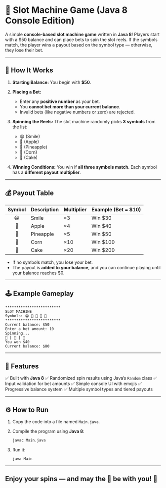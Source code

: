 # 🎰 Slot Machine Game (Java 8 Console Edition)

A simple **console-based slot machine game** written in **Java 8**!
Players start with a $50 balance and can place bets to spin the slot reels.
If the symbols match, the player wins a payout based on the symbol type — otherwise, they lose their bet.

---

## 🧩 How It Works

1. **Starting Balance:**
   You begin with **$50**.

2. **Placing a Bet:**

   * Enter any **positive number** as your bet.
   * You **cannot bet more than your current balance**.
   * Invalid bets (like negative numbers or zero) are rejected.

3. **Spinning the Reels:**
   The slot machine randomly picks **3 symbols** from the list:

   * 😁 (Smile)
   * 🍎 (Apple)
   * 🍍 (Pineapple)
   * 🌽 (Corn)
   * 🍰 (Cake)

4. **Winning Conditions:**
   You win if **all three symbols match**.
   Each symbol has a **different payout multiplier**.

---

## 💰 Payout Table

| Symbol | Description | Multiplier | Example (Bet = $10) |
| :----: | ----------- | ---------- | ------------------- |
|   😁   | Smile       | ×3         | Win $30             |
|   🍎   | Apple       | ×4         | Win $40             |
|   🍍   | Pineapple   | ×5         | Win $50             |
|   🌽   | Corn        | ×10        | Win $100            |
|   🍰   | Cake        | ×20        | Win $200            |

* If no symbols match, you lose your bet.
* The payout is **added to your balance**, and you can continue playing until your balance reaches $0.

---

## 🕹️ Example Gameplay

```
*************************
SLOT MACHINE
Symbols: 😁 🍎 🍍 🌽 🍰
*************************
Current balance: $50
Enter a bet amount: 10
Spinning...
🍎 | 🍎 | 🍎
You won $40
Current balance: $80
```

---

## 🧠 Features

✅ Built with **Java 8**
✅ Randomized spin results using Java’s `Random` class
✅ Input validation for bet amounts
✅ Simple console UI with emojis
✅ Progressive balance system
✅ Multiple symbol types and tiered payouts

---

## ⚙️ How to Run

1. Copy the code into a file named `Main.java`.
2. Compile the program using **Java 8**:

   ```bash
   javac Main.java
   ```
3. Run it:

   ```bash
   java Main
   ```
---
Enjoy your spins — and may the 🍰 be with you! 🎰
---
